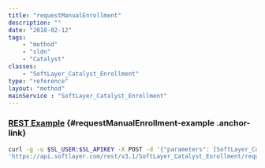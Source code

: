 ```yaml
---
title: "requestManualEnrollment"
description: ""
date: "2018-02-12"
tags:
    - "method"
    - "sldn"
    - "Catalyst"
classes:
    - "SoftLayer_Catalyst_Enrollment"
type: "reference"
layout: "method"
mainService : "SoftLayer_Catalyst_Enrollment"
---
```


### [REST Example](#requestManualEnrollment-example) <a href="/article/rest/"><i class="fas fa-question"></i></a> {#requestManualEnrollment-example .anchor-link} 
```bash
curl -g -u $SL_USER:$SL_APIKEY -X POST -d '{"parameters": [SoftLayer_Container_Catalyst_ManualEnrollmentRequest]}' \
'https://api.softlayer.com/rest/v3.1/SoftLayer_Catalyst_Enrollment/requestManualEnrollment'
```
